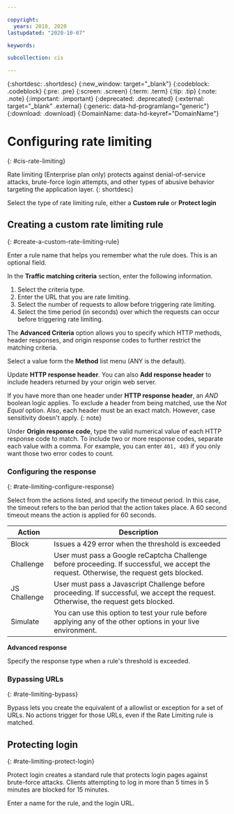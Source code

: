 ```yaml
---

copyright:
  years: 2018, 2020
lastupdated: "2020-10-07"

keywords: 

subcollection: cis

---
```


{:shortdesc: .shortdesc}
{:new_window: target="_blank"}
{:codeblock: .codeblock}
{:pre: .pre}
{:screen: .screen}
{:term: .term}
{:tip: .tip}
{:note: .note}
{:important: .important}
{:deprecated: .deprecated}
{:external: target="_blank" .external}
{:generic: data-hd-programlang="generic"}
{:download: .download}
{:DomainName: data-hd-keyref="DomainName"}

# Configuring rate limiting
{: #cis-rate-limiting}

Rate limiting (Enterprise plan only) protects against denial-of-service attacks, brute-force login attempts, and other types of abusive behavior targeting the application layer.
{: shortdesc}

Select the type of rate limiting rule, either a **Custom rule** or **Protect login**

## Creating a custom rate limiting rule
{: #create-a-custom-rate-limiting-rule}

Enter a rule name that helps you remember what the rule does. This is an optional field.

In the **Traffic matching criteria** section, enter the following information. 
1. Select the criteria type.
1. Enter the URL that you are rate limiting.
1. Select the number of requests to allow before triggering rate limiting.
1. Select the time period (in seconds) over which the requests can occur before triggering rate limiting.

The **Advanced Criteria** option allows you to specify which HTTP methods, header responses, and origin response codes to further restrict the matching criteria.

Select a value form the **Method** list menu (ANY is the default).  

Update **HTTP response header**.  You can also **Add response header** to include headers returned by your origin web server.

If you have more than one header under **HTTP response header**, an _AND_ boolean logic applies.  To exclude a header from being matched, use the _Not Equal_ option. Also, each header must be an exact match. However, case sensitivity doesn't apply.
{: note}

Under **Origin response code**, type the valid numerical value of each HTTP response code to match.  To include two or more response codes, separate each value with a comma. For example, you can enter `401, 403` if you only want those two error codes to count.

### Configuring the response
{: #rate-limiting-configure-response}

Select from the actions listed, and specify the timeout period. In this case, the timeout refers to the ban period that the action takes place. A 60 second timeout means the action is applied for 60 seconds.

|Action| Description|
|------|------------|
|Block | Issues a 429 error when the threshold is exceeded|
|Challenge | User must pass a Google reCaptcha Challenge before proceeding. If successful, we accept the request. Otherwise, the request gets blocked.| 	
|JS Challenge |	User must pass a Javascript Challenge before proceeding. If successful, we accept the request. Otherwise, the request gets blocked.
|Simulate| You can use this option to test your rule before applying any of the other options in your live environment.

**Advanced response**

Specify the response type when a rule's threshold is exceeded.

### Bypassing URLs
{: #rate-limiting-bypass}

Bypass lets you create the equivalent of a allowlist or exception for a set of URLs.  No actions trigger for those URLs, even if the Rate Limiting rule is matched.

## Protecting login
{: #rate-limiting-protect-login}

Protect login creates a standard rule that protects login pages against brute-force attacks. Clients attempting to log in more than 5 times in 5 minutes are blocked for 15 minutes.

Enter a name for the rule, and the login URL.

